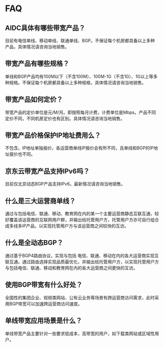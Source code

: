 # FAQ
## AIDC具体有哪些带宽产品？
目前有电信单线、移动单线、联通单线、BGP。不保证每个机房都具备以上多种产品，具体情况请咨询当地销售。

## 带宽产品有哪些规格？
单线和BGP产品均有100M以下（不含100M）、100M-1G（不含1G）、1G以上等多种规格。不保证每个机房都具备以上多种规格，具体情况请咨询当地销售。

## 带宽产品如何定价？
带宽产品的定价单位是元/M/月。即按照每月计费，计费单位是Mbps。产品不同定价不同，不同机房定价也有区别。具体情况请咨询当地销售。

## 带宽产品价格保护IP地址费用么？
不包含。IP地址单独报价，各运营商单线IP报价会有所不同，且单线和BGP的IP地址报价也不同。

## 京东云带宽产品支持IPv6吗？
目前仅北京动态BGP产品支持IPv6。最新情况请咨询当地销售。

## 什么是三大运营商单线？
通过与包括电信、联通、移动、教育网在内的某一个主要运营商静态互联互通，较好覆盖该运营商的互联网用户群，并输出给托管用户方，托管用户方亦可自行组合成多线多IP产品，以实现托管用户方与该运营商之间较快的互访。

## 什么是全动态BGP？
通过基于BGP4路由协议，实现与包括 电信、联通、移动在内的各大运营商实现互联互通。通过路由选择实现品质最优化，并输出给托管用户方，以实现托管用户方与包括电信、联通、移动和教育网在内的各大运营商之间更快的互访。

## 使用BGP带宽有什么好处？
全国性的集团企业、视频类网站、公有云业务等场景有跨运营商访问需求，此时采用BGP带宽可以加速跨运营商访问速度。

## 单线带宽应用场景是什么？
单线带宽产品主要针对一些要求低成本，高带宽的用户，如下载类网站或区域性用户。
